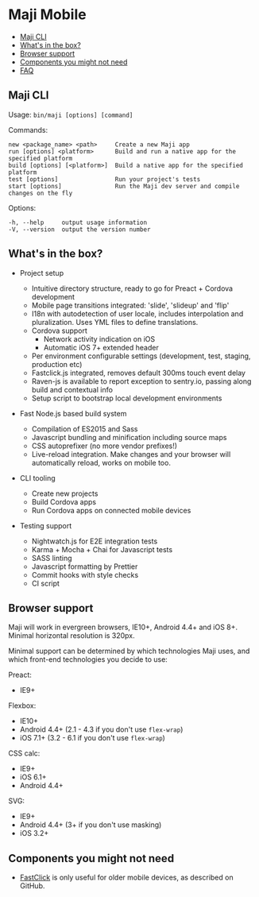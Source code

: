 # Maji Mobile

* [Maji CLI](#maji-cli)
* [What's in the box?](#whats-in-the-box)
* [Browser support](#browser-support)
* [Components you might not need](#components-you-might-not-need)
* [FAQ](faq.md)

## Maji CLI

  Usage: `bin/maji [options] [command]`

  Commands:

    new <package_name> <path>     Create a new Maji app
    run [options] <platform>      Build and run a native app for the specified platform
    build [options] [<platform>]  Build a native app for the specified platform
    test [options]                Run your project's tests
    start [options]               Run the Maji dev server and compile changes on the fly

  Options:

    -h, --help     output usage information
    -V, --version  output the version number

## What's in the box?

* Project setup
  * Intuitive directory structure, ready to go for Preact + Cordova development
  * Mobile page transitions integrated: 'slide', 'slideup' and 'flip'
  * I18n with autodetection of user locale, includes interpolation and pluralization. Uses YML files to define translations.
  * Cordova support
    * Network activity indication on iOS
    * Automatic iOS 7+ extended header
  * Per environment configurable settings (development, test, staging, production etc)
  * Fastclick.js integrated, removes default 300ms touch event delay
  * Raven-js is available to report exception to sentry.io, passing along build and contextual info
  * Setup script to bootstrap local development environments

* Fast Node.js based build system
  * Compilation of ES2015 and Sass
  * Javascript bundling and minification including source maps
  * CSS autoprefixer (no more vendor prefixes!)
  * Live-reload integration. Make changes and your browser will automatically reload, works on mobile too.

* CLI tooling
  * Create new projects
  * Build Cordova apps
  * Run Cordova apps on connected mobile devices

* Testing support
  * Nightwatch.js for E2E integration tests
  * Karma + Mocha + Chai for Javascript tests
  * SASS linting
  * Javascript formatting by Prettier
  * Commit hooks with style checks
  * CI script

## Browser support

Maji will work in evergreen browsers, IE10+, Android 4.4+ and iOS 8+. Minimal horizontal resolution is 320px.

Minimal support can be determined by which technologies Maji uses, and which front-end technologies you decide to use:

Preact:

* IE9+

Flexbox:

* IE10+
* Android 4.4+ (2.1 - 4.3 if you don't use `flex-wrap`)
* iOS 7.1+ (3.2 - 6.1 if you don't use `flex-wrap`)

CSS calc:

* IE9+
* iOS 6.1+
* Android 4.4+

SVG:

* IE9+
* Android 4.4+ (3+ if you don't use masking)
* iOS 3.2+

## Components you might not need

* [FastClick](https://github.com/ftlabs/fastclick) is only useful for older mobile devices, as described on GitHub.
